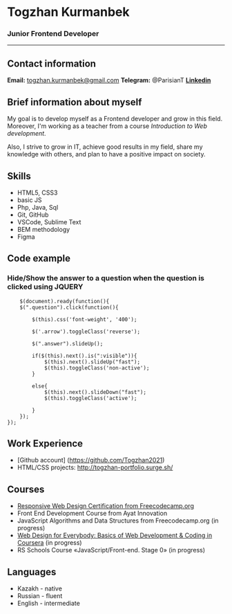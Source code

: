 # Togzhan Kurmanbek
### Junior Frontend Developer

--- 

## Contact information
**Email:** togzhan.kurmanbek@gmail.com
**Telegram:** @ParisianT
**[Linkedin](https://www.linkedin.com/in/togzhan-k/)**


## Brief information about myself
My goal is to develop myself as a Frontend developer and grow in this field. Moreover, I'm working as a teacher from a course _Introduction to Web development_. 

Also, I strive to grow in IT, achieve good results in my field, share my knowledge with others, and plan to have a positive impact on society.

## Skills
- HTML5, CSS3
- basic JS
- Php, Java, Sql
- Git, GitHub
- VSCode, Sublime Text
- BEM methodology
- Figma

## Code example
### Hide/Show the answer to a question when the question is clicked using JQUERY
```JQuery
	$(document).ready(function(){
	$(".question").click(function(){

		$(this).css('font-weight', '400');

		$('.arrow').toggleClass('reverse');	

		$(".answer").slideUp();

		if($(this).next().is(":visible")){	
			$(this).next().slideUp("fast");  
			$(this).toggleClass('non-active');
		}

		else{	
			$(this).next().slideDown("fast");
			$(this).toggleClass('active');
			      
		}
	});
});
```

## Work Experience
- [Github account] (https://github.com/Togzhan2021)
- HTML/CSS projects: http://togzhan-portfolio.surge.sh/ 


## Courses
- [Responsive Web Design Certification from Freecodecamp.org](https://www.freecodecamp.org/certification/togzhan/responsive-web-design)
- Front End Development Course from Ayat Innovation 
- JavaScript Algorithms and Data Structures from Freecodecamp.org (in progress)
- [Web Design for Everybody: Basics of Web Development & Coding in Coursera](https://www.coursera.org/programs/computer-engineering-and-information-security-mcsse-speciality-masters-jjlcd?currentTab=CATALOG&productId=bf56AUzfEeWRyA5YS9oHkQ&productType=s12n&showMiniModal=true) (in progress)
- RS Schools Course «JavaScript/Front-end. Stage 0» (in progress)

## Languages
- Kazakh - native
- Russian - fluent
- English - intermediate
